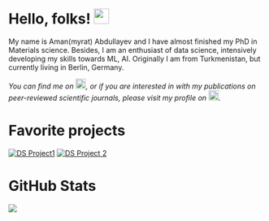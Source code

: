 
# Hello, folks! <img src="https://github.com/amanabdulla296/amanabdullayev/blob/3d5e9aa6f66926e1e6b9d67971331952f9bca67b/arrwrhhthqx.gif" width="30px">

My name is Aman(myrat) Abdullayev and I have almost finished my PhD in Materials science. Besides, I am an enthusiast of data science, intensively developing my skills towards ML, AI. Originally I am from Turkmenistan, but currently living in Berlin, Germany.

<!-- Actual text -->

*You can find me on [<img src="https://github.com/amanabdulla296/amanabdullayev/blob/4551dbaf8519259c0ec41c706293c257b5d435aa/download%20(1).png" width="20px"/>](https://www.linkedin.com/in/amanmyrat-abdullayew-94758b14/), or if you are interested in with my publications on peer-reviewed scientific journals, please visit my profile on [<img src="https://github.com/amanabdulla296/amanabdullayev/blob/4551dbaf8519259c0ec41c706293c257b5d435aa/download.png" width="20px"/>](https://scholar.google.com/citations?user=22M2i14AAAAJ&hl=en).*




# Favorite projects

[![DS Project1](https://github-readme-stats.vercel.app/api/pin/?username=amanabdulla296&repo=DS_projects_yandex)](https://github.com/amanabdulla296/DS_projects_yandex) [![DS Project 2](https://github-readme-stats.vercel.app/api/pin/?username=amanabdulla296&repo=01_credit_scoring)](https://github.com/amanabdulla296/DS_projects_yandex//tree/main/01_credit_scoring)



# GitHub Stats

<img align="center" src="https://github-readme-stats.vercel.app/api?username=amanabdulla296&show_icons=true&theme=dark" />
